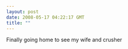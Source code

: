```yaml
---
layout: post
date: 2008-05-17 04:22:17 GMT
title: ""
---
```

Finally going home to see my wife and crusher